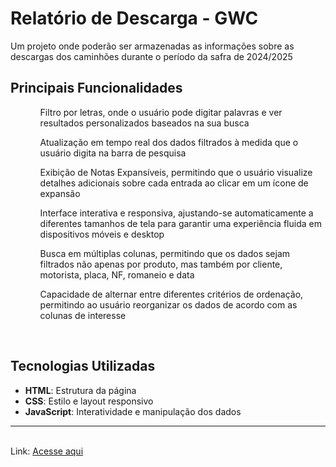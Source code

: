 <h1>Relatório de Descarga - GWC</h1>
<p>Um projeto onde poderão ser armazenadas as informações sobre as descargas dos caminhões durante o período da safra de 2024/2025</p>

<h2>Principais Funcionalidades</h2>
<ul>
  <ol>Filtro por letras, onde o usuário pode digitar palavras e ver resultados personalizados baseados na sua busca</ol>
  <ol>Atualização em tempo real dos dados filtrados à medida que o usuário digita na barra de pesquisa</ol>
  <ol>Exibição de Notas Expansíveis, permitindo que o usuário visualize detalhes adicionais sobre cada entrada ao clicar em um ícone de expansão</ol>
  <ol>Interface interativa e responsiva, ajustando-se automaticamente a diferentes tamanhos de tela para garantir uma experiência fluida em dispositivos móveis e desktop</ol>
  <ol>Busca em múltiplas colunas, permitindo que os dados sejam filtrados não apenas por produto, mas também por cliente, motorista, placa, NF, romaneio e data</ol>
  <ol>Capacidade de alternar entre diferentes critérios de ordenação, permitindo ao usuário reorganizar os dados de acordo com as colunas de interesse</ol>
</ul>
<br>
<h2>Tecnologias Utilizadas</h2>
<ul>
  <li><strong>HTML</strong>: Estrutura da página</li>
  <li><strong>CSS</strong>: Estilo e layout responsivo</li>
  <li><strong>JavaScript</strong>: Interatividade e manipulação dos dados</li>
</ul>
<hr>
<br>
Link: <a href="https://caiorossi00.github.io/Relatorio-descarga-GWC/" target="_blank">Acesse aqui</a>
